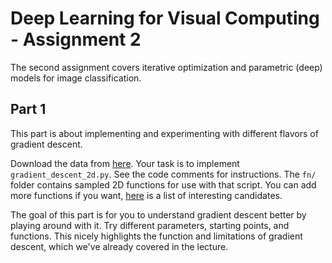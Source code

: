 
# Deep Learning for Visual Computing - Assignment 2

The second assignment covers iterative optimization and parametric (deep) models for image classification.

## Part 1

This part is about implementing and experimenting with different flavors of gradient descent.

Download the data from [here](https://github.com/cpra/dlvc2018/tree/master/assignments/assignment2). Your task is to implement `gradient_descent_2d.py`. See the code comments for instructions. The `fn/` folder contains sampled 2D functions for use with that script. You can add more functions if you want, [here](https://www.sfu.ca/~ssurjano/optimization.html) is a list of interesting candidates.

The goal of this part is for you to understand gradient descent better by playing around with it. Try different parameters, starting points, and functions. This nicely highlights the function and limitations of gradient descent, which we've already covered in the lecture.
